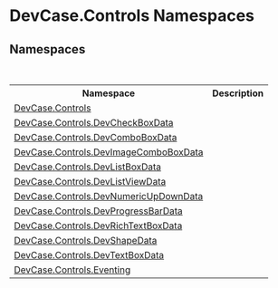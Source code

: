 # DevCase.Controls Namespaces
 




## Namespaces
&nbsp;<table><tr><th>Namespace</th><th>Description</th></tr><tr><td><a href="N_DevCase_Controls">DevCase.Controls</a></td><td></td></tr><tr><td><a href="N_DevCase_Controls_DevCheckBoxData">DevCase.Controls.DevCheckBoxData</a></td><td></td></tr><tr><td><a href="N_DevCase_Controls_DevComboBoxData">DevCase.Controls.DevComboBoxData</a></td><td></td></tr><tr><td><a href="N_DevCase_Controls_DevImageComboBoxData">DevCase.Controls.DevImageComboBoxData</a></td><td></td></tr><tr><td><a href="N_DevCase_Controls_DevListBoxData">DevCase.Controls.DevListBoxData</a></td><td></td></tr><tr><td><a href="N_DevCase_Controls_DevListViewData">DevCase.Controls.DevListViewData</a></td><td></td></tr><tr><td><a href="N_DevCase_Controls_DevNumericUpDownData">DevCase.Controls.DevNumericUpDownData</a></td><td></td></tr><tr><td><a href="N_DevCase_Controls_DevProgressBarData">DevCase.Controls.DevProgressBarData</a></td><td></td></tr><tr><td><a href="N_DevCase_Controls_DevRichTextBoxData">DevCase.Controls.DevRichTextBoxData</a></td><td></td></tr><tr><td><a href="N_DevCase_Controls_DevShapeData">DevCase.Controls.DevShapeData</a></td><td></td></tr><tr><td><a href="N_DevCase_Controls_DevTextBoxData">DevCase.Controls.DevTextBoxData</a></td><td></td></tr><tr><td><a href="N_DevCase_Controls_Eventing">DevCase.Controls.Eventing</a></td><td></td></tr></table>&nbsp;
